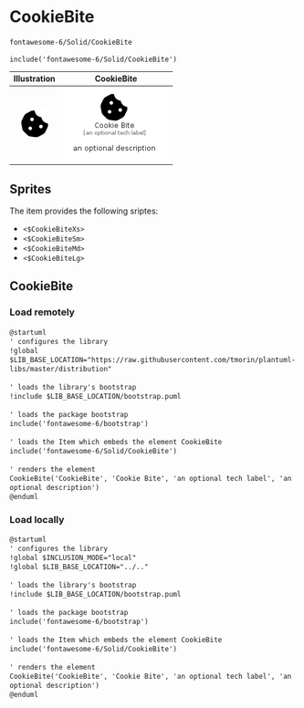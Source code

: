 # CookieBite


```text
fontawesome-6/Solid/CookieBite
```

```text
include('fontawesome-6/Solid/CookieBite')
```



| Illustration | CookieBite |
| :---: | :---: |
| ![illustration for Illustration](../../fontawesome-6/Solid/CookieBite.png) | ![illustration for CookieBite](../../fontawesome-6/Solid/CookieBite.Local.png) |



## Sprites
The item provides the following sriptes:

- `<$CookieBiteXs>`
- `<$CookieBiteSm>`
- `<$CookieBiteMd>`
- `<$CookieBiteLg>`





## CookieBite

### Load remotely
```plantuml
@startuml
' configures the library
!global $LIB_BASE_LOCATION="https://raw.githubusercontent.com/tmorin/plantuml-libs/master/distribution"

' loads the library's bootstrap
!include $LIB_BASE_LOCATION/bootstrap.puml

' loads the package bootstrap
include('fontawesome-6/bootstrap')

' loads the Item which embeds the element CookieBite
include('fontawesome-6/Solid/CookieBite')

' renders the element
CookieBite('CookieBite', 'Cookie Bite', 'an optional tech label', 'an optional description')
@enduml
```

### Load locally
```plantuml
@startuml
' configures the library
!global $INCLUSION_MODE="local"
!global $LIB_BASE_LOCATION="../.."

' loads the library's bootstrap
!include $LIB_BASE_LOCATION/bootstrap.puml

' loads the package bootstrap
include('fontawesome-6/bootstrap')

' loads the Item which embeds the element CookieBite
include('fontawesome-6/Solid/CookieBite')

' renders the element
CookieBite('CookieBite', 'Cookie Bite', 'an optional tech label', 'an optional description')
@enduml
```

